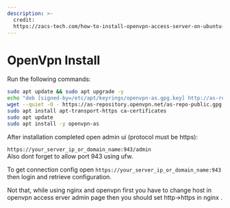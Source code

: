 ```yaml
---
description: >-
  credit:
  https://zacs-tech.com/how-to-install-openvpn-access-server-on-ubuntu-22-04
---
```


# OpenVpn Install

Run the following commands:

```bash
sudo apt update && sudo apt upgrade -y
echo "deb [signed-by=/etc/apt/keyrings/openvpn-as.gpg.key] http://as-repository.openvpn.net/as/debian $(lsb_release -cs) main" | sudo tee /etc/apt/sources.list.d/openvpn-as.list
wget --quiet -O - https://as-repository.openvpn.net/as-repo-public.gpg | sudo tee /etc/apt/keyrings/openvpn-as.gpg.key
sudo apt install apt-transport-https ca-certificates
sudo apt update
sudo apt install -y openvpn-as
```

After installation completed open admin ui (protocol must be https):

`https://your_server_ip_or_domain_name:943/admin`\
Also dont forget to allow port 943 using ufw.

To get connection config open `https://your_server_ip_or_domain_name:943` then login and retrieve configuration.



Not that, while using nginx and openvpn first you have to change host in openvpn access erver admin page then you should set http->https in nginx .
